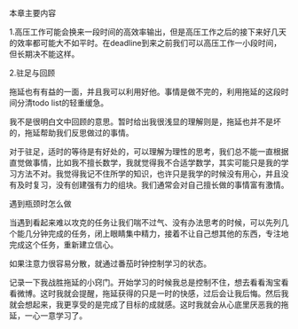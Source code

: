 本章主要内容

1.高压工作可能会换来一段时间的高效率输出，但是高压工作之后的接下来好几天的效率都可能大不如平时。在deadline到来之前我们可以高压工作一小段时间，但长期决不能这样。

2.驻足与回顾

拖延也有有益的一面，并且我可以利用好他。事情是做不完的，利用拖延的这段时间分清todo list的轻重缓急。

我不是很明白文中回顾的意思。暂时给出我很浅显的理解则是，拖延也并不是坏的，拖延帮助我们反思做过的事情。

对于驻足，适时的等待是有好处的，可以理解为理性的思考，我们总不能一直根据直觉做事情，比如我不擅长数学，我就觉得我不合适学数学，其实可能只是我的学习方法不对。我觉得我记不住所学的知识，也许只是我学的时候没有用心，并且没有及时复习，没有创建强有力的组块。我们通常会对自己擅长做的事情富有激情。



遇到瓶颈时怎么做

当遇到看起来难以攻克的任务让我们喘不过气、没有办法思考的时候，可以先列几个能几分钟完成的任务，闭上眼睛集中精力，接着不让自己想其他的东西，专注地完成这个任务，重新建立信心。

如果注意力很容易分散，就通过番茄时钟控制学习的状态。

记录一下我战胜拖延的小窍门。开始学习的时候我总是控制不住，想去看看淘宝看看微博。这时我就会提醒，拖延获得的只是一时的快感，过后会让我后悔。然后我就会想起来，我更享受的是完成了目标的成就感。这时我就会从心底里厌恶我的拖延，一心一意学习了。

